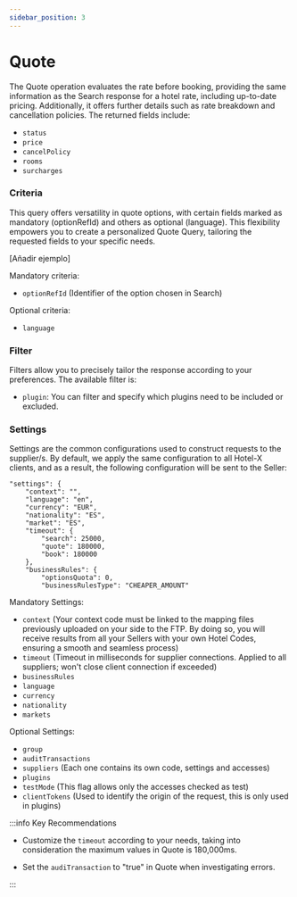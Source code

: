 ```yaml
---
sidebar_position: 3
---
```


# Quote

The Quote operation evaluates the rate before booking, providing the same information as the Search response for a hotel rate, including up-to-date pricing. Additionally, it offers further details such as rate breakdown and cancellation policies. The returned fields include:

* `status`
* `price`
* `cancelPolicy`
* `rooms`
* `surcharges`

### Criteria 

This query offers versatility in quote options, with certain fields marked as mandatory (optionRefId) and others as optional (language). This flexibility empowers you to create a personalized Quote Query, tailoring the requested fields to your specific needs. 

[Añadir ejemplo]

Mandatory criteria:
* `optionRefId` (Identifier of the option chosen in Search)

Optional criteria:
* `language`

### Filter

Filters allow you to precisely tailor the response according to your preferences. The available filter is:

* `plugin`: You can filter and specify which plugins need to be included or excluded.

### Settings 

Settings are the common configurations used to construct requests to the supplier/s. By default, we apply the same configuration to all Hotel-X clients, and as a result, the following configuration will be sent to the Seller:

	"settings": {
		"context": "",
		"language": "en",
		"currency": "EUR",
		"nationality": "ES",
		"market": "ES",
		"timeout": {
			"search": 25000,
			"quote": 180000,
			"book": 180000
		},
		"businessRules": {
			"optionsQuota": 0,
			"businessRulesType": "CHEAPER_AMOUNT"

Mandatory Settings:
* `context` (Your context code must be linked to the mapping files previously uploaded on your side to the FTP. By doing so, you will receive results from all your Sellers with your own Hotel Codes, ensuring a smooth and seamless process)
* `timeout` (Timeout in milliseconds for supplier connections. Applied to all suppliers; won't close client connection if exceeded)
* `businessRules`
* `language`
* `currency`
* `nationality`
* `markets`

Optional Settings:
* `group`
* `auditTransactions` 
* `suppliers` (Each one contains its own code, settings and accesses)
* `plugins`
* `testMode` (This flag allows only the accesses checked as test)
* `clientTokens` (Used to identify the origin of the request, this is only used in plugins)

:::info Key Recommendations

* Customize the `timeout` according to your needs, taking into consideration the maximum values in Quote is 180,000ms.

* Set the `audiTransaction` to "true" in Quote when investigating errors.

:::